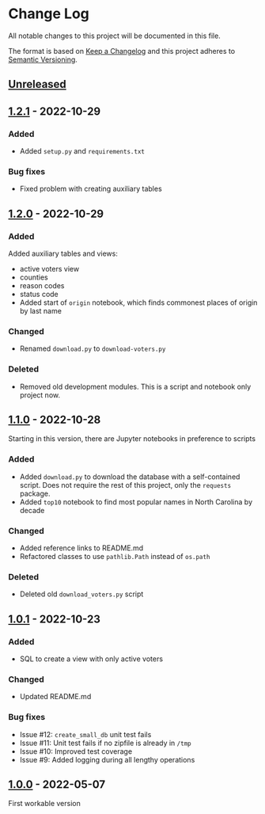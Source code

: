 # Change Log

All notable changes to this project will be documented in this file.

The format is based on [Keep a Changelog](http://keepachangelog.com/)
and this project adheres to [Semantic Versioning](http://semver.org/).

## [Unreleased]

## [1.2.1] - 2022-10-29

### Added
- Added `setup.py` and `requirements.txt`

### Bug fixes
- Fixed problem with creating auxiliary tables

## [1.2.0] - 2022-10-29

### Added
Added auxiliary tables and views:
  - active voters view
  - counties
  - reason codes
  - status code
- Added start of `origin` notebook, which finds commonest places of origin by last name 

### Changed
- Renamed `download.py` to `download-voters.py`

### Deleted
- Removed old development modules. This is a script and notebook only project now.

## [1.1.0] - 2022-10-28

Starting in this version, there are Jupyter notebooks in preference to scripts

### Added
- Added `download.py` to download the database with a self-contained script.
Does not require the rest of this project, only the `requests` package.
- Added `top10` notebook to find most popular names in North Carolina by decade

### Changed
- Added reference links to README.md
- Refactored classes to use `pathlib.Path` instead of `os.path`

### Deleted
- Deleted old `download_voters.py` script

## [1.0.1] - 2022-10-23

### Added

- SQL to create a view with only active voters

### Changed
 
- Updated README.md

### Bug fixes

- Issue #12: `create_small_db` unit test fails
- Issue #11: Unit test fails if no zipfile is already in `/tmp`
- Issue #10: Improved test coverage
- Issue #9: Added logging during all lengthy operations

## [1.0.0] - 2022-05-07

First workable version

[Unreleased]: https://github.com/philhanna/voters/compare/1.2.1..HEAD
[1.2.1]: https://github.com/philhanna/voters/compare/1.2.0..1.2.1
[1.2.0]: https://github.com/philhanna/voters/compare/1.1.0..1.2.0
[1.1.0]: https://github.com/philhanna/voters/compare/1.0.1..1.1.0
[1.0.1]: https://github.com/philhanna/voters/compare/1.0.0..1.0.1
[1.0.0]: https://github.com/philhanna/voters/compare/840698..1.0.0
